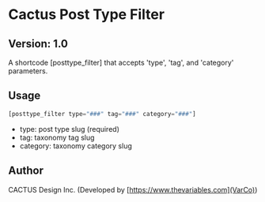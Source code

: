 
# Cactus Post Type Filter

## Version: 1.0

A shortcode [posttype_filter] that accepts 'type', 'tag', and 'category' parameters.

## Usage

```php
[posttype_filter type="###" tag="###" category="###"]
```

- type: post type slug (required)
- tag: taxonomy tag slug
- category: taxonomy category slug

## Author

CACTUS Design Inc. (Developed by [https://www.thevariables.com](VarCo))
